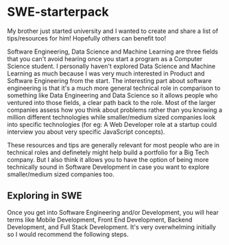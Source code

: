 # SWE-starterpack
My brother just started university and I wanted to create and share a list of tips/resources for him! Hopefully others can benefit too!

Software Engineering, Data Science and Machine Learning are three fields that you can't avoid hearing once you start a program as a Computer Science student. I personally haven't explored Data Science and Machine Learning as much because I was very much interested in Product and Software Engineering from the start. The interesting part about software engineering is that it's a much more general technical role in comparison to something like Data Engineering and Data Science so it allows people who ventured into those fields, a clear path back to the role. Most of the larger companies assess how you think about problems rather than you knowing a million different technologies while smaller/medium sized companies look into specific technologies (for eg: A Web Developer role at a startup could interview you about very specific JavaScript concepts). 

These resources and tips are generally relevant for most people who are in technical roles and definetely might help build a portfolio for a Big Tech company. But I also think it allows you to have the option of being more technically sound in Software Development in case you want to explore smaller/medium sized companies too.

## Exploring in SWE

Once you get into Software Engineering and/or Development, you will hear terms like Mobile Development, Front End Development, Backend Development, and Full Stack Development. It's very overwhelming initially so I would recommend the following steps.

